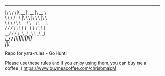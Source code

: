 
  ___    ___ ________  ________  ________         
 |\  \  /  /|\   __  \|\   __  \|\   __  \        
 \ \  \/  / | \  \|\  \ \  \|\  \ \  \|\  \       
  \ \    / / \ \   __  \ \   _  _\ \   __  \      
   \/  /  /   \ \  \ \  \ \  \\  \\ \  \ \  \     
 __/  / /      \ \__\ \__\ \__\\ _\\ \__\ \__\    
|\___/ /        \|__|\|__|\|__|\|__|\|__|\|__|    
\|___|/                                           
                                                  
                                                  

Repo for yara-rules - Go Hunt!

Please use these rules and if you enjoy using them, you can buy me a coffee ;)
https://www.buymeacoffee.com/chrisbmalcM
